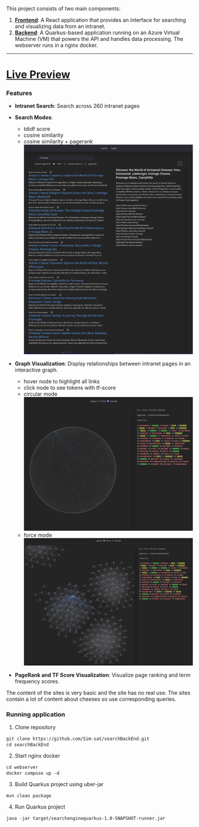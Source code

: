 This project consists of two main components:

1. **[Frontend](https://github.com/Sim-sat/searchFrontEnd)**: A React application that provides an interface for searching and visualizing data from an intranet.
2. **[Backend](https://github.com/Sim-sat/searchBackEnd.git)**: A Quarkus-based application running on an Azure Virtual Machine (VM) that powers the API and handles data processing. The webserver runs in a nginx docker. 

---
# [Live Preview](https://searchenginecheese.netlify.app/ "Live Preview")

### Features
- **Intranet Search**: Search across 260 intranet pages
- **Search Modes**:
  - tdidf score
  - cosine similarity
  - cosine similarity + pagerank
![search](pictures/search.png)
- **Graph Visualization**: Display relationships between intranet pages in an interactive graph.
    - hover node to highlight all links
    - click node to see tokens with tf-score
    - circular mode
  ![circular](pictures/circular.png)
    - force mode
  ![force](pictures/force.png)

- **PageRank and TF Score Visualization**: Visualize page ranking and term frequency scores.

The content of the sites is very basic and the site has no real use. The sites contain a lot of content about cheeses so use corresponding queries. 

### Running application

1. Clone repository
```shell script
git clone https://github.com/Sim-sat/searchBackEnd.git
cd searchBackEnd
```
2. Start nginx docker
```shell script
cd webserver
docker compose up -d
```
3. Build Quarkus project using uber-jar
```shell script
mvn clean package
```
4. Run Quarkus project
```shell script
java -jar target/searchenginequarkus-1.0-SNAPSHOT-runner.jar
```
